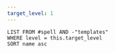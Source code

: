```yaml
---
target_level: 1
---
```


```dataview
LIST FROM #spell AND -"templates"
WHERE level = this.target_level
SORT name asc
```